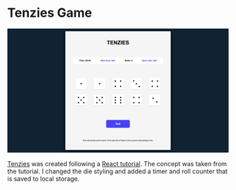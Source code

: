 # Tenzies Game

![Ten skeuomorphic dice with a roll button](/readme-assets/tenzies.png) 

[Tenzies](https://alextownson.github.io/tenzies/dist/) was created following a [React tutorial](https://www.youtube.com/watch?v=bMknfKXIFA8&t=5118s&ab_channel=freeCodeCamp.org). The concept was taken from the tutorial. I changed the die styling and added a timer and roll counter that is saved to local storage.